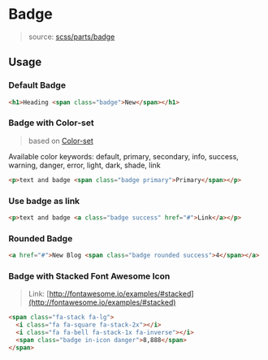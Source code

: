 # Badge

> source:  [scss/parts/badge](../../src/scss/parts/_badge.scss)

## Usage

### Default Badge

```html
<h1>Heading <span class="badge">New</span></h1>
```

### Badge with Color-set

> based on [Color-set](color-set.md)

Available color keywords: default, primary, secondary, info, success, warning, danger, error, light, dark, shade, link

```html
<p>text and badge <span class="badge primary">Primary</span></p>
```

### Use badge as link

```html
<p>text and badge <a class="badge success" href="#">Link</a></p>
```

### Rounded Badge

```html
<a href="#">New Blog <span class="badge rounded success">4</span></a>
```

### Badge with Stacked Font Awesome Icon

> Link: [http://fontawesome.io/examples/#stacked](http://fontawesome.io/examples/#stacked)

```html
<span class="fa-stack fa-lg">
  <i class="fa fa-square fa-stack-2x"></i>
  <i class="fa fa-bell fa-stack-1x fa-inverse"></i>
  <span class="badge in-icon danger">8,888</span>
</span>
```
